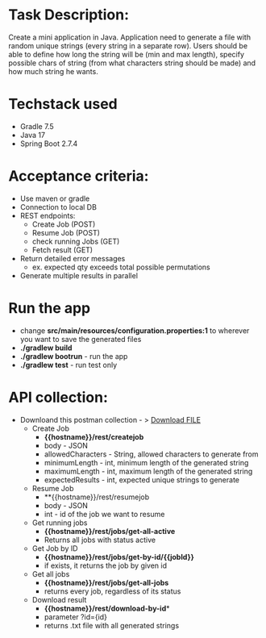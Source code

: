 # Task Description: 
Create a mini application in Java. Application need to generate a file with random unique strings (every string in a separate row). Users should be able to define how long the string will be (min and max length), specify possible chars of string (from what characters string should be made) and how much string he wants.
# Techstack used
- Gradle 7.5
- Java 17
- Spring Boot 2.7.4
# Acceptance criteria:
- Use maven or gradle
- Connection to local DB
- REST endpoints:
    - Create Job (POST)
    - Resume Job (POST)
    - check running Jobs (GET)
    - Fetch result (GET)
 - Return detailed error messages
    - ex. expected qty exceeds total possible permutations
 - Generate multiple results in parallel
 
 # Run the app
- change **src/main/resources/configuration.properties:1** to wherever you want to save the generated files
- **./gradlew build**
- **./gradlew bootrun** - run the app 
- **./gradlew test** - run test only
 
 # API collection: 
- Downloand this postman collection - > <a id="raw-url" href="https://raw.githubusercontent.com/duckiedot/string-generator-api-app/master/stringgenerator.postman_collection.json">Download FILE</a>
    - Create Job 
        - **{{hostname}}/rest/createjob**
        - body - JSON
        - allowedCharacters - String, allowed characters to generate from
        - minimumLength - int, minimum length of the generated string
        - maximumLength - int, maximum length of the generated string
        - expectedResults - int, expected unique strings to generate
    - Resume Job
        - **{{hostname}}/rest/resumejob
        - body - JSON
        - int - id of the job we want to resume
    - Get running jobs
        - **{{hostname}}/rest/jobs/get-all-active**
        - Returns all jobs with status active
    - Get Job by ID
        - **{{hostname}}/rest/jobs/get-by-id/{{jobId}}**
        - if exists, it returns the job by given id
    - Get all jobs
        - **{{hostname}}/rest/jobs/get-all-jobs**
        - returns every job, regardless of its status
    - Download result
        - **{{hostname}}/rest/download-by-id***
        - parameter ?id={id}
        - returns .txt file with all generated strings 
